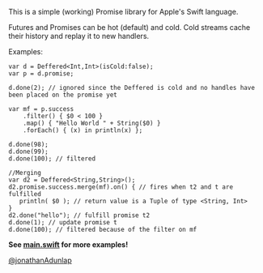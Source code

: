 This is a simple (working) Promise library for Apple's Swift language.

Futures and Promises can be hot (default) and cold. Cold streams cache their history and replay it to new handlers.

Examples:

    var d = Deffered<Int,Int>(isCold:false);
    var p = d.promise;
    
    d.done(2); // ignored since the Deffered is cold and no handles have been placed on the promise yet
    
    var mf = p.success
        .filter() { $0 < 100 }
        .map() { "Hello World " + String($0) }
        .forEach() { (x) in println(x) };

    d.done(98);
    d.done(99);
    d.done(100); // filtered

    //Merging
    var d2 = Deffered<String,String>();
    d2.promise.success.merge(mf).on() { // fires when t2 and t are fulfilled
       println( $0 ); // return value is a Tuple of type <String, Int>
    }
    d2.done("hello"); // fulfill promise t2
    d.done(1); // update promise t
    d.done(100); // filtered because of the filter on mf
    
**See [main.swift](https://github.com/jadbox/ASwiftPromise/blob/master/ASwiftPromise/main.swift) for more examples!**

[@jonathanAdunlap](http://twitter.com/jonathanAdunlap)
